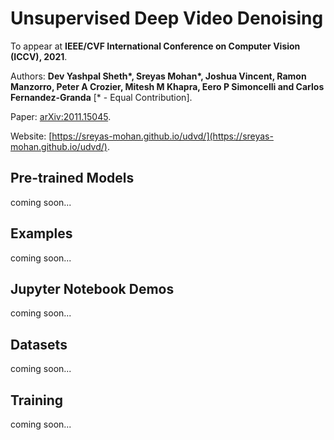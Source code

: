 # Unsupervised Deep Video Denoising 

To appear at **IEEE/CVF International Conference on Computer Vision (ICCV), 2021**.

Authors: **Dev Yashpal Sheth\*, Sreyas Mohan\*, Joshua Vincent, Ramon Manzorro, Peter A Crozier, Mitesh M Khapra, Eero P Simoncelli and Carlos Fernandez-Granda** [\* - Equal Contribution].

Paper: [arXiv:2011.15045](https://arxiv.org/abs/2011.15045).

Website: [https://sreyas-mohan.github.io/udvd/](https://sreyas-mohan.github.io/udvd/).

## Pre-trained Models

coming soon...

## Examples

coming soon...

## Jupyter Notebook Demos

coming soon...

## Datasets

coming soon...

## Training

coming soon...
